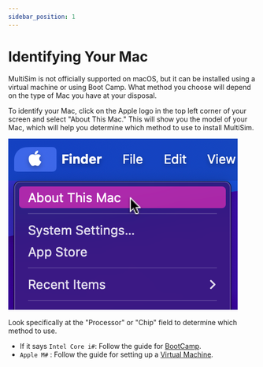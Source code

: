 ```yaml
---
sidebar_position: 1
---
```


# Identifying Your Mac

MultiSim is not officially supported on macOS, but it can be installed using a virtual machine or using Boot Camp. What method you choose will depend on the type of Mac you have at your disposal.

To identify your Mac, click on the Apple logo in the top left corner of your screen and select "About This Mac." This will show you the model of your Mac, which will help you determine which method to use to install MultiSim.

![About This Mac](./img/about-this-mac.png)

Look specifically at the "Processor" or "Chip" field to determine which method to use.

- If it says `Intel Core i#`: Follow the guide for [BootCamp](/docs/macos/boot-camp/).
- `Apple M#` : Follow the guide for setting up a [Virtual Machine](/docs/macos/virtual-machine/).

